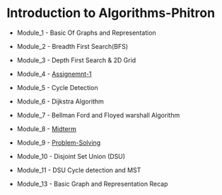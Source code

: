 # Introduction to Algorithms-Phitron

* Module_1 - Basic Of Graphs and Representation
* Module_2 - Breadth First Search(BFS)
* Module_3 - Depth First Search & 2D Grid
* Module_4 - [Assignemnt-1](https://www.hackerrank.com/contests/assignment-01-a-introduction-to-algorithms-a-batch-04/challenges)

* Module_5 - Cycle Detection
* Module_6 - Dijkstra Algorithm
* Module_7 - Bellman Ford and Floyed warshall Algorithm
* Module_8 - [Midterm](https://www.hackerrank.com/contests/mid-term-exam-a-introduction-to-algorithms-a-batch-04/challenges)

* Module_9 - [Problem-Solving](https://docs.google.com/document/d/19iUIdmevLHaan1H-Cj5dHe2d5DqF7mgNuWdthsopn4E/edit)

* Module_10 - Disjoint Set Union (DSU)
* Module_11 - DSU Cycle detection and MST
* Module_13 - Basic Graph and Representation Recap
